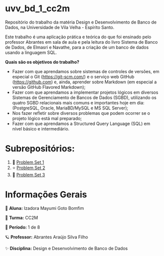 # uvv_bd_1_cc2m
Repositório do trabalho da matéria Design e Desenvolvimento de Banco de Dados, na Universidade de Vila Velha - Espírito Santo.

Este trabalho é uma aplicação prática e teórica do que foi ensinado pelo professor Abrantes em sala de aula e pela leitura do livro Sistema de Banco de Dados, de Elmasri e Navathe, para a criação de um banco de dados usando a linguagem SQL.

**Quais são os objetivos do trabalho?**
- Fazer com que aprendamos sobre sistemas de controles de versões, em especial o Git (https://git-scm.com/) e o serviço web GitHub (https://github.com) e, ainda, aprender sobre Markdown (em especial a versão GitHub Flavored Markdown);
- Fazer com que aprendamos a implementar projetos lógicos em diversos Sistemas de Gerenciamento de Bancos de Dados (SGBD), utilizando os quatro SGBD relacionais mais comuns e importantes hoje em dia: (PostgreSQL, Oracle, MariaBD/MySQL e MS SQL Server);
- Nos fazer refletir sobre diversos problemas que podem ocorrer se o projeto lógico está mal preparado;
- Fazer com que aprendamos a Structured Query Language (SQL) em nível básico e intermediário.

# Subrepositórios:
1. 🍰 [Problem Set 1](/pset1) 
2. ⭐️ [Problem Set 2](/pset2)
3. 🍓 [Problem Set 3](/pset3)

# Informações Gerais

🌈 **Aluna:** Izadora Mayumi Goto Bomfim

💫 **Turma:** CC2M

🍭 **Período:** 1 de 8

🪐 **Professor:** Abrantes Araújo Silva Filho

✨ **Disciplina:** Design e Desenvolvimento de Banco de Dados

